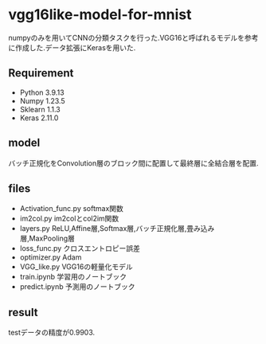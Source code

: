 # vgg16like-model-for-mnist
numpyのみを用いてCNNの分類タスクを行った.VGG16と呼ばれるモデルを参考に作成した.データ拡張にKerasを用いた.

## Requirement
- Python 3.9.13
- Numpy 1.23.5
- Sklearn 1.1.3
- Keras 2.11.0

## model
バッチ正規化をConvolution層のブロック間に配置して最終層に全結合層を配置.

## files
- Activation_func.py softmax関数 
- im2col.py im2colとcol2im関数
- layers.py ReLU,Affine層,Softmax層,バッチ正規化層,畳み込み層,MaxPooling層
- loss_func.py クロスエントロピー誤差
- optimizer.py Adam
- VGG_like.py VGG16の軽量化モデル
- train.ipynb 学習用のノートブック
- predict.ipynb 予測用のノートブック
## result
testデータの精度が0.9903.



